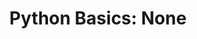 ---
layout: post
title:  "Python Basics: None"
categories: python programming
tags: python none null
---